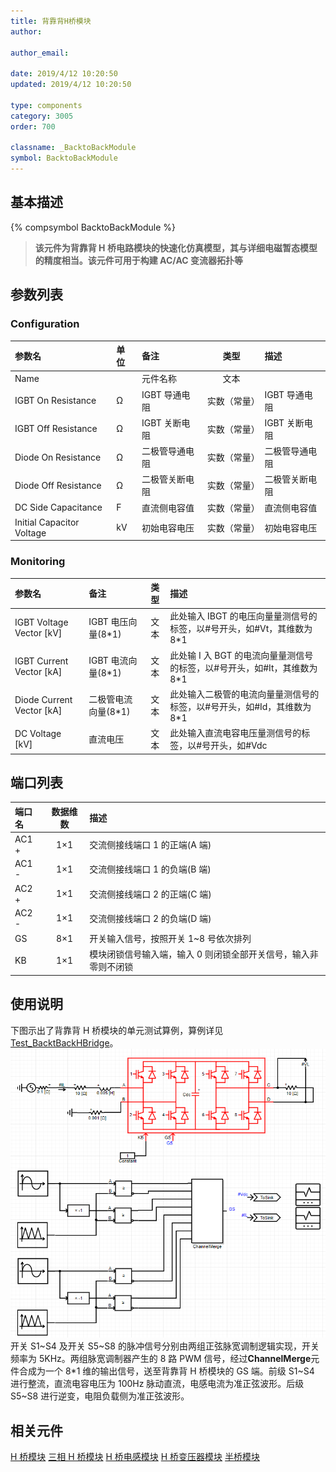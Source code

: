 ```yaml
---
title: 背靠背H桥模块
author:

author_email:

date: 2019/4/12 10:20:50
updated: 2019/4/12 10:20:50

type: components
category: 3005
order: 700

classname: _BacktoBackModule
symbol: BacktoBackModule
---
```


## 基本描述

{% compsymbol BacktoBackModule %}

> **该元件为背靠背 H 桥电路模块的快速化仿真模型，其与详细电磁暂态模型的精度相当。该元件可用于构建 AC/AC 变流器拓扑等**

## 参数列表

### Configuration

| 参数名                    | 单位 | 备注           |     类型     | 描述           |
| :------------------------ | :--- | :------------- | :----------: | :------------- |
| Name                      |      | 元件名称       |     文本     |                |
| IGBT On Resistance        | Ω    | IGBT 导通电阻  | 实数（常量） | IGBT 导通电阻  |
| IGBT Off Resistance       | Ω    | IGBT 关断电阻  | 实数（常量） | IGBT 关断电阻  |
| Diode On Resistance       | Ω    | 二极管导通电阻 | 实数（常量） | 二极管导通电阻 |
| Diode Off Resistance      | Ω    | 二极管关断电阻 | 实数（常量） | 二极管关断电阻 |
| DC Side Capacitance       | F    | 直流侧电容值   | 实数（常量） | 直流侧电容值   |
| Initial Capacitor Voltage | kV   | 初始电容电压   | 实数（常量） | 初始电容电压   |

### Monitoring

| 参数名                      | 备注                 | 类型 | 描述                                                                      |
| :-------------------------- | :------------------- | :--: | :------------------------------------------------------------------------ |
| IGBT Voltage Vector \[kV\]  | IGBT 电压向量(8\*1)  | 文本 | 此处输入 IBGT 的电压向量量测信号的标签，以#号开头，如#Vt，其维数为 8\*1   |
| IGBT Current Vector \[kA\]  | IGBT 电流向量(8\*1)  | 文本 | 此处输 I 入 BGT 的电流向量量测信号的标签，以#号开头，如#It，其维数为 8\*1 |
| Diode Current Vector \[kA\] | 二极管电流向量(8\*1) | 文本 | 此处输入二极管的电流向量量测信号的标签，以#号开头，如#Id，其维数为 8\*1   |
| DC Voltage \[kV\]           | 直流电压             | 文本 | 此处输入直流电容电压量测信号的标签，以#号开头，如#Vdc                     |

## 端口列表

| 端口名 | 数据维数 | 描述                                                            |
| :----- | :------: | :-------------------------------------------------------------- |
| AC1 +  |   1×1    | 交流侧接线端口 1 的正端(A 端)                                   |
| AC1 -  |   1×1    | 交流侧接线端口 1 的负端(B 端)                                   |
| AC2 +  |   1×1    | 交流侧接线端口 2 的正端(C 端)                                   |
| AC2 -  |   1×1    | 交流侧接线端口 2 的负端(D 端)                                   |
| GS     |   8×1    | 开关输入信号，按照开关 1~8 号依次排列                           |
| KB     |   1×1    | 模块闭锁信号输入端，输入 0 则闭锁全部开关信号，输入非零则不闭锁 |

## 使用说明

下图示出了背靠背 H 桥模块的单元测试算例，算例详见[Test_BacktBackHBridge](https://www.cloudpss.net/editor/?id=1184)。
![单元测试图](comp_VSCModule/BtB.png)
开关 S1\~S4 及开关 S5\~S8 的脉冲信号分别由两组正弦脉宽调制逻辑实现，开关频率为 5KHz。两组脉宽调制器产生的 8 路 PWM 信号，经过**ChannelMerge**元件合成为一个 8\*1 维的输出信号，送至背靠背 H 桥模块的 GS 端。前级 S1\~S4 进行整流，直流电容电压为 100Hz 脉动直流，电感电流为准正弦波形。后级 S5\~S8 进行逆变，电阻负载侧为准正弦波形。

## 相关元件

[H 桥模块](comp_HBridgeModule.html)
[三相 H 桥模块](comp_ThreePhaseHBridgeModule.html)
[H 桥电感模块](comp_HBridgeWithInductanceModule.html)
[H 桥变压器模块](comp_HBridgeWithTransformerModule.html)
[半桥模块](comp_HalfBridgeModule.html)
